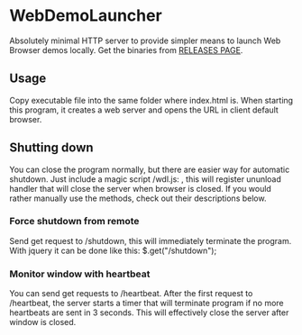# WebDemoLauncher

Absolutely minimal HTTP server to provide simpler means to launch Web Browser demos locally. Get the binaries from [RELEASES PAGE](https://github.com/Suva/WebDemoLauncher/releases).

## Usage

Copy executable file into the same folder where index.html is. When starting this program, it creates a web server and opens the URL in client default browser.

## Shutting down

You can close the program normally, but there are easier way for automatic shutdown. Just include a magic script /wdl.js: <script src="wdl.js"></script>, this will register ununload handler that will close the server when browser is closed. If you would rather manually use the methods, check out their descriptions below.

### Force shutdown from remote

Send get request to /shutdown, this will immediately terminate the program. With jquery it can be done like this: $.get("/shutdown");

### Monitor window with heartbeat

You can send get requests to /heartbeat. After the first request to /heartbeat, the server starts a timer that will terminate program if no more heartbeats are sent in 3 seconds. This will effectively close the server after window is closed.
